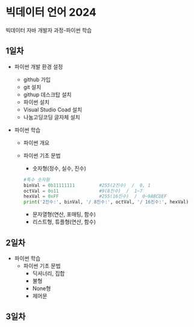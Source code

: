 # 빅데이터 언어 2024
빅데이터 자바 개발자 과정-파이썬 학습



## 1일차
- 파이썬 개발 환경 설정
    - github 가입
    - git 설치
    - githup 데스크탑 설치
    - 파이썬 설치
    - Visual Studio Coad 설치
    - 나눔고딩코딩 글자체 설치

- 파이썬 학습
    - 파이썬 개요
    - 파이썬 기초 문법
        - 숫자형(정수, 실수, 진수)

        ```python
        #특수 숫자형
        binVal = 0b11111111         #255(2진수)  /  0, 1
        octVal = 0o11               #9(8진수)  /  1~7
        hexVal = 0xFF               #255(16진수)  /  0~9ABCDEF
        print('2진수:', binVal, '/ 8진수:', octVal, '/ 16진수:', hexVal)
        ```
        - 문자열형(연산, 포매팅, 함수)
        - 리스트형, 튜플형(연산, 함수)


## 2일차
- 파이썬 학습
    - 파이썬 기초 문법
        - 딕셔너리, 집합
        - 불형
        - None형
        - 제어문
    

## 3일차